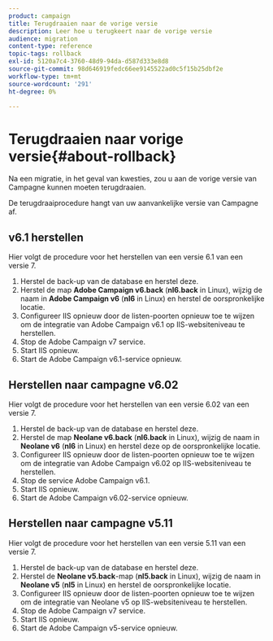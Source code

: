```yaml
---
product: campaign
title: Terugdraaien naar de vorige versie
description: Leer hoe u terugkeert naar de vorige versie
audience: migration
content-type: reference
topic-tags: rollback
exl-id: 5120a7c4-3760-48d9-94da-d587d333e8d8
source-git-commit: 98d646919fedc66ee9145522ad0c5f15b25dbf2e
workflow-type: tm+mt
source-wordcount: '291'
ht-degree: 0%

---
```


# Terugdraaien naar vorige versie{#about-rollback}

Na een migratie, in het geval van kwesties, zou u aan de vorige versie van Campagne kunnen moeten terugdraaien.

De terugdraaiprocedure hangt van uw aanvankelijke versie van Campagne af.

## v6.1 herstellen

Hier volgt de procedure voor het herstellen van een versie 6.1 van een versie 7.

1. Herstel de back-up van de database en herstel deze.
1. Herstel de map **Adobe Campaign v6.back** (**nl6.back** in Linux), wijzig de naam in **Adobe Campaign v6** (**nl6** in Linux) en herstel de oorspronkelijke locatie.
1. Configureer IIS opnieuw door de listen-poorten opnieuw toe te wijzen om de integratie van Adobe Campaign v6.1 op IIS-websiteniveau te herstellen.
1. Stop de Adobe Campaign v7 service.
1. Start IIS opnieuw.
1. Start de Adobe Campaign v6.1-service opnieuw.

## Herstellen naar campagne v6.02

Hier volgt de procedure voor het herstellen van een versie 6.02 van een versie 7.

1. Herstel de back-up van de database en herstel deze.
1. Herstel de map **Neolane v6.back** (**nl6.back** in Linux), wijzig de naam in **Neolane v6** (**nl6** in Linux) en herstel deze op de oorspronkelijke locatie.
1. Configureer IIS opnieuw door de listen-poorten opnieuw toe te wijzen om de integratie van Adobe Campaign v6.02 op IIS-websiteniveau te herstellen.
1. Stop de service Adobe Campaign v6.1.
1. Start IIS opnieuw.
1. Start de Adobe Campaign v6.02-service opnieuw.

## Herstellen naar campagne v5.11

Hier volgt de procedure voor het herstellen van een versie 5.11 van een versie 7.

1. Herstel de back-up van de database en herstel deze.
1. Herstel de **Neolane v5.back**-map (**nl5.back** in Linux), wijzig de naam in **Neolane v5** (**nl5** in Linux) en herstel de oorspronkelijke locatie.
1. Configureer IIS opnieuw door de listen-poorten opnieuw toe te wijzen om de integratie van Neolane v5 op IIS-websiteniveau te herstellen.
1. Stop de Adobe Campaign v7 service.
1. Start IIS opnieuw.
1. Start de Adobe Campaign v5-service opnieuw.
